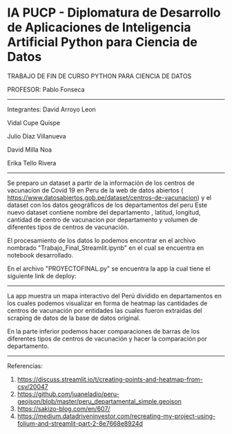 
IA PUCP - Diplomatura de Desarrollo de Aplicaciones de Inteligencia Artificial
Python para Ciencia de Datos
============
TRABAJO DE FIN DE CURSO PYTHON PARA CIENCIA DE DATOS

PROFESOR: Pablo Fonseca


----------------------------------
Integrantes:
David Arroyo Leon

Vidal Cupe Quispe

Julio Díaz Villanueva

David Milla Noa

Erika Tello Rivera

----------------------------------
Se preparo un dataset a partir de la información de los centros de vacunacion de Covid 19 en Peru de la web de datos abiertos ( https://www.datosabiertos.gob.pe/dataset/centros-de-vacunacion) y el dataset con los datos geográficos de los departamentos del peru
Este nuevo dataset contiene nombre del departamento , latitud, longitud, cantidad de centro de vacunacion por departamento y volumen de diferentes tipos de centros de vacunación. 

El procesamiento de los datos lo podemos encontrar en el archivo nombrado "Trabajo_Final_Streamlit.ipynb" en el cual se encuentra en notebook desarrollado.

En el archivo "PROYECTOFINAL.py" se encuentra la app la cual tiene el siguiente link de deploy:

----------------------------------

La app muestra un mapa interactivo del Perú dividido en departamentos en los cuales podemos visualizar en forma de heatmap las cantidades de centros de vacunación por entidades las cuales fueron extraidas del scraping de datos de la base de datos original. 

En la parte inferior podemos hacer comparaciones de barras de los diferentes tipos de centros de vacunación y hacer la comparación por departamento.


----------------------------------
Referencias:
1) https://discuss.streamlit.io/t/creating-points-and-heatmap-from-csv/20047
2) https://github.com/juaneladio/peru-geojson/blob/master/peru_departamental_simple.geojson
3) https://sakizo-blog.com/en/607/
4) https://medium.datadriveninvestor.com/recreating-my-project-using-folium-and-streamlit-part-2-8e7668e8924d
